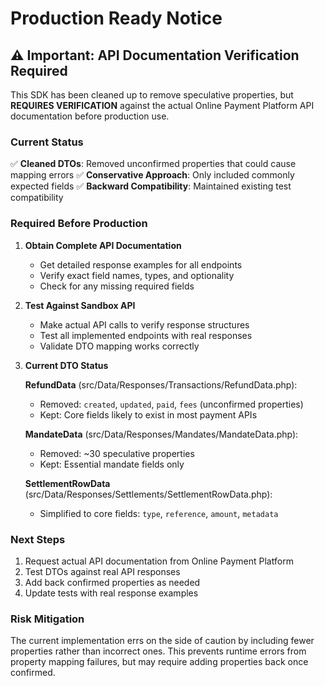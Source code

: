 # Production Ready Notice

## ⚠️ Important: API Documentation Verification Required

This SDK has been cleaned up to remove speculative properties, but **REQUIRES VERIFICATION** against the actual Online Payment Platform API documentation before production use.

### Current Status

✅ **Cleaned DTOs**: Removed unconfirmed properties that could cause mapping errors
✅ **Conservative Approach**: Only included commonly expected fields
✅ **Backward Compatibility**: Maintained existing test compatibility

### Required Before Production

1. **Obtain Complete API Documentation**
   - Get detailed response examples for all endpoints
   - Verify exact field names, types, and optionality
   - Check for any missing required fields

2. **Test Against Sandbox API**
   - Make actual API calls to verify response structures
   - Test all implemented endpoints with real responses
   - Validate DTO mapping works correctly

3. **Current DTO Status**

   **RefundData** (src/Data/Responses/Transactions/RefundData.php):
   - Removed: `created`, `updated`, `paid`, `fees` (unconfirmed properties)
   - Kept: Core fields likely to exist in most payment APIs

   **MandateData** (src/Data/Responses/Mandates/MandateData.php):
   - Removed: ~30 speculative properties
   - Kept: Essential mandate fields only

   **SettlementRowData** (src/Data/Responses/Settlements/SettlementRowData.php):
   - Simplified to core fields: `type`, `reference`, `amount`, `metadata`

### Next Steps

1. Request actual API documentation from Online Payment Platform
2. Test DTOs against real API responses
3. Add back confirmed properties as needed
4. Update tests with real response examples

### Risk Mitigation

The current implementation errs on the side of caution by including fewer properties rather than incorrect ones. This prevents runtime errors from property mapping failures, but may require adding properties back once confirmed.